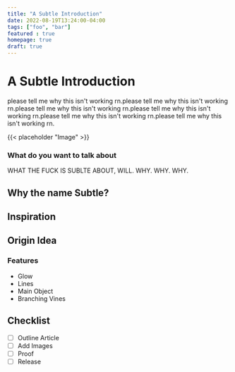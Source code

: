 ```yaml
---
title: "A Subtle Introduction"
date: 2022-08-19T13:24:00-04:00
tags: ["foo", "bar"]
featured : true
homepage: true
draft: true
---
```


# A Subtle Introduction
please tell me why this isn't working rn.please tell me why this isn't working rn.please tell me why this isn't working rn.please tell me why this isn't working rn.please tell me why this isn't working rn.please tell me why this isn't working rn.


{{< placeholder "Image" >}}

### What do you want to talk about
WHAT THE FUCK IS SUBLTE ABOUT, WILL. WHY. WHY. WHY.

## Why the name Subtle?
## Inspiration
## Origin Idea

### Features
- Glow
- Lines
- Main Object
- Branching Vines

## Checklist
- [ ] Outline Article
- [ ] Add Images
- [ ] Proof
- [ ] Release